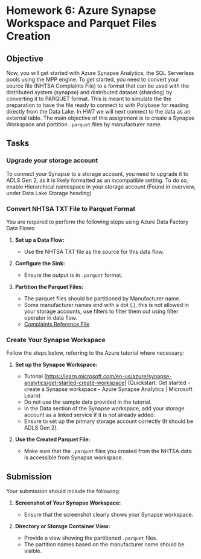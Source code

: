 # Homework 6: Azure Synapse Workspace and Parquet Files Creation

## Objective

Now, you will get started with Azure Synapse Analytics, the SQL Serverless pools using the MPP engine. To get started, you need to convert your source file (NHTSA Complaints File) to a format that can be used with the distributed system (synapse) and distributed dataset (sharding) by converting it to PARQUET format. This is meant to simulate the the preparation to have the file ready to connect to with Polybase for reading directly from the Data Lake. In HW7 we will next connect to the data as an external table. The main objective of this assignment is to create a Synapse Workspace and partition `.parquet` files by manufacturer name. 

## Tasks

### Upgrade your storage account

To connect your Synapse to a storage account, you need to upgrade it to ADLS Gen 2, as it is likely formatted as an incompatible setting. To do so, enable Hierarchical namespace in your storage account (Found in overview, under Data Lake Storage heading)

### Convert NHTSA TXT File to Parquet Format

You are required to perform the following steps using Azure Data Factory Data Flows:

1. **Set up a Data Flow:**
   - Use the NHTSA TXT file as the source for this data flow.

2. **Configure the Sink:**
   - Ensure the output is in `.parquet` format.

3. **Partition the Parquet Files:**
   - The parquet files should be partitioned by Manufacturer name.
   - Some manufacturer names end with a dot (.), this is not allowed in your storage accounts, use filters to filter them out using filter operator in data flow.
   - [Complaints Reference File](https://static.nhtsa.gov/odi/ffdd/cmpl/Import_Instructions_Excel_All.pdf)

### Create Your Synapse Workspace

Follow the steps below, referring to the Azure tutorial where necessary:

1. **Set up the Synapse Workspace:**
   - Tutorial [https://learn.microsoft.com/en-us/azure/synapse-analytics/get-started-create-workspace] (Quickstart: Get started - create a Synapse workspace - Azure Synapse Analytics | Microsoft Learn)
   - Do not use the sample data provided in the tutorial.
   - In the Data section of the Synapse workspace, add your storage account as a linked service if it is not already added.
   - Ensure to set up the primary storage account correctly (It should be ADLS Gen 2).

2. **Use the Created Parquet File:**
   - Make sure that the `.parquet` files you created from the NHTSA data is accessible from Synapse workspace.

## Submission

Your submission should include the following:

1. **Screenshot of Your Synapse Workspace:**
   - Ensure that the screenshot clearly shows your Synapse workspace.

2. **Directory or Storage Container View:**
   - Provide a view showing the partitioned `.parquet` files.
   - The partition names based on the manufacturer name should be visible.

